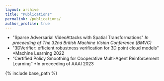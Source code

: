 ```yaml
---
layout: archive
title: "Publications"
permalink: /publications/
author_profile: true
---
```

* "Sparse Adversarial VideoAttacks with Spatial Transformations" *In preceeding of The 32nd British Machine Vision Conference (BMVC)*
* "3DVerifier: efficient robustness verification for 3D point cloud models" *Machine Learning 2022
* “Certified Policy Smoothing for Cooperative Multi-Agent Reinforcement Learning” *In preceeding of AAAI 2023




{% include base_path %}



